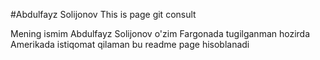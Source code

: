 #Abdulfayz Solijonov
This is page git consult 


Mening ismim Abdulfayz Solijonov o'zim Fargonada tugilganman hozirda Amerikada istiqomat qilaman
bu readme page hisoblanadi